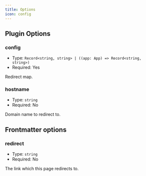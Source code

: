 ```yaml
---
title: Options
icon: config
---
```


## Plugin Options

### config

- Type: `Record<string, string> | ((app: App) => Record<string, string>)`
- Required: Yes

Redirect map.

### hostname

- Type: `string`
- Required: No

Domain name to redirect to.

## Frontmatter options

### redirect

- Type: `string`
- Required: No

The link which this page redirects to.
